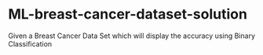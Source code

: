 # ML-breast-cancer-dataset-solution
Given a Breast Cancer Data Set which will display the accuracy using Binary Classification
